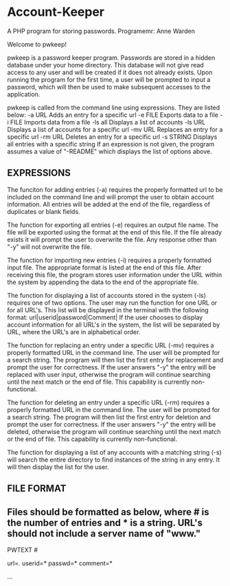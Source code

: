 # Account-Keeper
A PHP program for storing passwords.
Programemr: Anne Warden

Welcome to pwkeep!

pwkeep is a password keeper program. Passwords are stored in a hidden database under your home directory. This database will not give read access to any user and will be created if it does not already exists. Upon running the program for the first time, a user will be prompted to input a password, which will then be used to make subsequent accesses to the application.

pwkeep is called from the command line using expressions. They are listed below:
        -a URL          Adds an entry for a specific url
        -e FILE         Exports data to a file
        -i FILE         Imports data from a file
        -ls all         Displays a list of accounts
        -ls URL         Displays a list of accounts for a specific url
        -mv URL         Replaces an entry for a specific url
        -rm URL         Deletes an entry for a specific url
        -s STRING       Displays all entries with a specific string
If an expression is not given, the program assumes a value of "-README" which displays the list of options above. 

EXPRESSIONS
-----------
The funciton for adding entries (-a) requires the properly formatted url to be included on the command line and will prompt the user to obtain account information. All entries will be added at the end of the file, regardless of duplicates or blank fields. 

The function for exporting all entries (-e) requires an output file name. The file will be exported using the format at the end of this file. If the file already exists it will prompt the user to overwrite the file. Any response other than "-y" will not overwrite the file.

The function for importing new entries (-i) requires a properly formatted input file. The appropriate format is listed at the end of this file. After receiving this file, the program stores user information under the URL within the system by appending the data to the end of the appropriate file. 

The function for displaying a list of accounts stored in the system (-ls) requires one of two options. The user may run the function for one URL or for all URL's. This list will be displayed in the terminal with the following format:
    url|userid|password|Comment|
If the user chooses to display account information for all URL's in the system, the list will be separated by URL, where the URL's are in alphabetical order.

The function for replacing an entry under a specific URL (-mv) requires a properly formatted URL in the command line. The user will be prompted for a search string. The program will then list the first entry for replacement and prompt the user for correctness. If the user answers "-y" the entry will be replaced with user input, otherwise the program will continue searching until the next match or the end of file. This capability is currently non-functional.

The function for deleting an entry under a specific URL (-rm) requires a properly formatted URL in the command line. The user will be prompted for a search string. The program will then list the first entry for deletion and prompt the user for correctness. If the user answers "-y" the entry will be deleted, otherwise the program will continue searching until the next match or the end of file. This capability is currently non-functional.

The function for displaying a list of any accounts with a matching string (-s) will search the entire directory to find instances of the string in any entry. It will then display the list for the user.

FILE FORMAT
-----------
Files should be formatted as below, where # is the number of entries and * is a string. URL's should not include a server name of "www." 
-----------------------------------------
PWTEXT #

url=*.*
userid=*
passwd=*
comment=*

...
